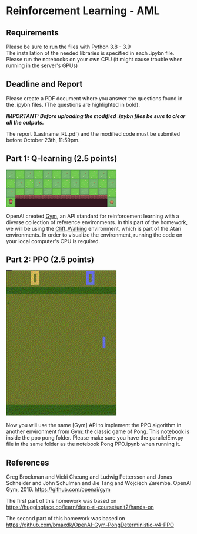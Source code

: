# Reinforcement Learning - AML

## Requirements
Please be sure to run the files with Python 3.8 - 3.9  
The installation of the needed libraries is specified in each .ipybn file.
Please run the notebooks on your own CPU (it might cause trouble when running in the server's GPUs)

## Deadline and Report
Please create a PDF document where you answer the questions found in the .ipybn files. (The questions are highlighted in bold).  

***IMPORTANT: Before uploading the modified .ipybn files be sure to clear all the outputs.***

The report (Lastname_RL.pdf) and the modified code must be submited before October 23th, 11:59pm.

## Part 1: Q-learning (2.5 points)

<img src="./cliff_walking.gif" width="300"/>

OpenAI created [Gym](https://gymnasium.farama.org/), an API standard for reinforcement learning with a diverse collection of reference environments. 
In this part of the homework, we will be using the [Cliff_Walking](https://www.gymlibrary.dev/environments/toy_text/cliff_walking/) environment, which is part of the Atari environments. In order to visualize the environment, running the code on your local computer's CPU is required.

## Part 2: PPO (2.5 points)

<img src="./pong.gif" width="300"/>

Now you will use the same [Gym] API to implement the PPO algorithm in another environment from Gym: the classic game of Pong. This notebook is inside the ppo pong folder. Please make sure you have the parallelEnv.py file in the same folder as the notebook Pong PPO.ipynb when running it.


## References 

Greg Brockman and Vicki Cheung and Ludwig Pettersson and Jonas Schneider and John Schulman and Jie Tang and Wojciech Zaremba. OpenAI Gym, 2016. https://github.com/openai/gym

The first part of this homework was based on https://huggingface.co/learn/deep-rl-course/unit2/hands-on

The second part of this homework was based on https://github.com/bmaxdk/OpenAI-Gym-PongDeterministic-v4-PPO




